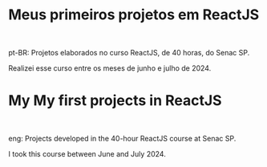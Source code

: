 <h1>Meus primeiros projetos em ReactJS</h1>
<br>
<p><n>pt-BR:</n> Projetos elaborados no curso ReactJS, de 40 horas, do Senac SP.</p>
<p>Realizei esse curso entre os meses de junho e julho de 2024.</p>


<h1>My My first projects in ReactJS</h1>
<br>
<p><n>eng:</n> Projects developed in the 40-hour ReactJS course at Senac SP.</p>
<p>I took this course between June and July 2024.</p>
